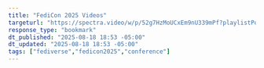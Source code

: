 ```yaml
---
title: "FediCon 2025 Videos"
targeturl: "https://spectra.video/w/p/52g7HzMoUCxEm9nU339mPf?playlistPosition=1"
response_type: "bookmark"
dt_published: "2025-08-18 18:53 -05:00"
dt_updated: "2025-08-18 18:53 -05:00"
tags: ["fediverse","fedicon2025","conference"]
---
```


